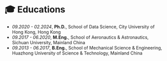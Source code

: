 
# 🎓 Educations
- *09.2020 - 02.2024*, **Ph.D.**, School of Data Science, City University of Hong Kong, Hong Kong
- *09.2017 - 06.2020*, **M.Eng.**, School of Aeronautics & Astronautics, Sichuan University,
Mainland China
- *09.2013 - 06.2017*, **B.Eng.**, School of Mechanical Science & Engineering, Huazhong University
of Science & Technology, Mainland China

